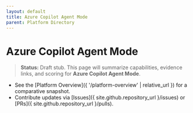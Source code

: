 ```yaml
---
layout: default
title: Azure Copilot Agent Mode
parent: Platform Directory
---
```


# Azure Copilot Agent Mode

> **Status:** Draft stub. This page will summarize capabilities, evidence links, and scoring for **Azure Copilot Agent Mode**.

- See the [Platform Overview]({ '/platform-overview' | relative_url }) for a comparative snapshot.
- Contribute updates via [Issues]({ site.github.repository_url }/issues) or [PRs]({ site.github.repository_url }/pulls).
